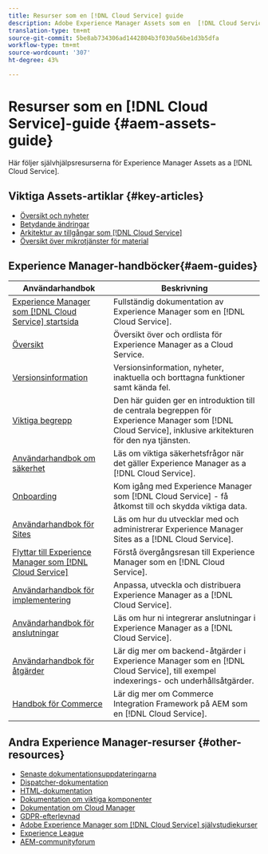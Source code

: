 ```yaml
---
title: Resurser som en [!DNL Cloud Service] guide
description: Adobe Experience Manager Assets som en  [!DNL Cloud Service] självhjälp- och dokumentationslänkar
translation-type: tm+mt
source-git-commit: 5be8ab734306ad1442804b3f030a56be1d3b5dfa
workflow-type: tm+mt
source-wordcount: '307'
ht-degree: 43%

---
```



# Resurser som en [!DNL Cloud Service]-guide {#aem-assets-guide}

Här följer självhjälpsresurserna för Experience Manager Assets as a [!DNL Cloud Service].

## Viktiga Assets-artiklar {#key-articles}

* [Översikt och nyheter](overview.md)
* [Betydande ändringar](/help/assets/assets-cloud-changes.md)
* [Arkitektur av tillgångar som [!DNL Cloud Service]](architecture.md)
* [Översikt över mikrotjänster för material](/help/assets/asset-microservices-overview.md)

## Experience Manager-handböcker{#aem-guides}

| Användarhandbok | Beskrivning |
|---|---|
| [Experience Manager som  [!DNL Cloud Service] startsida](/help/landing/home.md) | Fullständig dokumentation av Experience Manager som en [!DNL Cloud Service]. |
| [Översikt](/help/overview/home.md) | Översikt över och ordlista för Experience Manager as a Cloud Service. |
| [Versionsinformation](/help/release-notes/home.md) | Versionsinformation, nyheter, inaktuella och borttagna funktioner samt kända fel. |
| [Viktiga begrepp](/help/core-concepts/home.md) | Den här guiden ger en introduktion till de centrala begreppen för Experience Manager som [!DNL Cloud Service], inklusive arkitekturen för den nya tjänsten. |
| [Användarhandbok om säkerhet](/help/security/home.md) | Läs om viktiga säkerhetsfrågor när det gäller Experience Manager as a [!DNL Cloud Service]. |
| [Onboarding](/help/onboarding/home.md) | Kom igång med Experience Manager som [!DNL Cloud Service] - få åtkomst till och skydda viktiga data. |
| [Användarhandbok för Sites](/help/sites-cloud/home.md) | Läs om hur du utvecklar med och administrerar Experience Manager Sites as a [!DNL Cloud Service]. |
| [Flyttar till Experience Manager som [!DNL Cloud Service]](/help/move-to-cloud-service/home.md) | Förstå övergångsresan till Experience Manager som en [!DNL Cloud Service]. |
| [Användarhandbok för implementering](/help/implementing/home.md) | Anpassa, utveckla och distribuera Experience Manager as a [!DNL Cloud Service]. |
| [Användarhandbok för anslutningar](/help/connectors/home.md) | Läs om hur ni integrerar anslutningar i Experience Manager as a [!DNL Cloud Service]. |
| [Användarhandbok för åtgärder](/help/operations/home.md) | Lär dig mer om backend-åtgärder i Experience Manager som en [!DNL Cloud Service], till exempel indexerings- och underhållsåtgärder. |
| [Handbok för Commerce](/help/commerce-cloud/home.md) | Lär dig mer om Commerce Integration Framework på AEM som en [!DNL Cloud Service]. |

## Andra Experience Manager-resurser {#other-resources}

* [Senaste dokumentationsuppdateringarna](https://experienceleague.adobe.com/docs/experience-manager-release-information/aem-release-updates/doc-updates/documentation-updates.html#aem-as-a-cloud-service)
* [Dispatcher-dokumentation](/help/implementing/dispatcher/overview.md)
* [HTML-dokumentation](https://experienceleague.adobe.com/docs/experience-manager-htl/using/overview.html)
* [Dokumentation om viktiga komponenter](https://experienceleague.adobe.com/docs/experience-manager-core-components/using/introduction.html)
* [Dokumentation om Cloud Manager](https://experienceleague.adobe.com/docs/experience-manager-cloud-manager/using/introduction-to-cloud-manager.html)
* [GDPR-efterlevnad](/help/onboarding/data-privacy-and-protection-readiness/aem-readiness.md)
* [Adobe Experience Manager som  [!DNL Cloud Service] självstudiekurser](https://experienceleague.adobe.com/docs/experience-manager-learn/cloud-service/overview.html)
* [Experience League](https://experienceleague.adobe.com/?promoid=K42KVXHD&amp;mv=other#recommended/solutions/experience-manager)
* [AEM-communityforum](https://experienceleaguecommunities.adobe.com/t5/adobe-experience-manager/ct-p/adobe-experience-manager-community)
